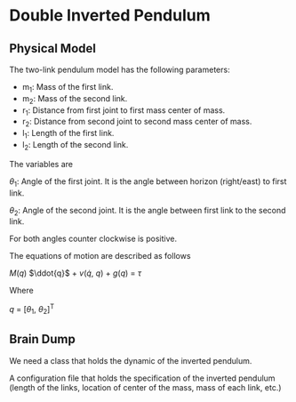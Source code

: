 # Double Inverted Pendulum

## Physical Model

The two-link pendulum model has the following parameters:

* m<sub>1</sub>: Mass of the first link.
* m<sub>2</sub>: Mass of the second link.
* r<sub>1</sub>: Distance from first joint to first mass center of mass.
* r<sub>2</sub>: Distance from second joint to second mass center of mass.
* l<sub>1</sub>: Length of the first link.
* l<sub>2</sub>: Length of the second link.

The variables are 

$\theta$<sub>1</sub>: Angle of the first joint. It is the angle between horizon (right/east) to first link.

$\theta$<sub>2</sub>: Angle of the second joint. It is the angle between first link to the second link.

For both angles counter clockwise is positive.

The equations of motion are described as follows

$M$($q$) $\ddot{q}$ + $v$($\dot{q}$, $q$) + $g$($q$) = $\tau$

Where 

$q$ = [$\theta$<sub>1</sub>, $\theta$<sub>2</sub>]<sup>T</sup>



## Brain Dump

We need a class that holds the dynamic of the inverted pendulum.

A configuration file that holds the specification of the inverted pendulum (length of the links, location of center of the mass, mass of each link, etc.)
